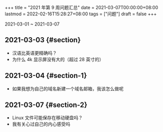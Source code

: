 +++
title = "2021 年第 9 周问题汇总"
date = 2021-03-07T00:00:00+08:00
lastmod = 2022-02-16T15:28:27+08:00
tags = ["问题"]
draft = false
+++

2021-03-01 ~ 2021-03-07


## 2021-03-03 {#section}

-   汉语比英语更精确吗？
-   为什么 4k 显示屏没有大的（超过 28 英寸的）


## 2021-03-04 {#section-1}

-   如果我想为自己的域名新建一个域名邮箱，我该怎么做呢


## 2021-03-07 {#section-2}

-   Linux 文件可能保存在移动硬盘吗？
-   我有关心过自己的内心感受吗